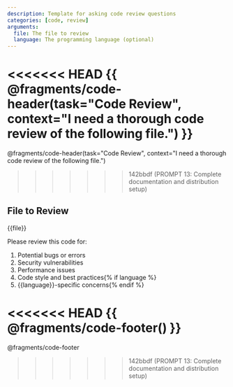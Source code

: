 ```yaml
---
description: Template for asking code review questions
categories: [code, review]
arguments:
  file: The file to review
  language: The programming language (optional)
---
```


<<<<<<< HEAD
{{ @fragments/code-header(task="Code Review", context="I need a thorough code review of the following file.") }}
=======
@fragments/code-header(task="Code Review", context="I need a thorough code review of the following file.")
>>>>>>> 142bbdf (PROMPT 13: Complete documentation and distribution setup)

## File to Review
{{file}}

Please review this code for:
1. Potential bugs or errors
2. Security vulnerabilities
3. Performance issues
4. Code style and best practices{% if language %}
5. {{language}}-specific concerns{% endif %}

<<<<<<< HEAD
{{ @fragments/code-footer() }}
=======
@fragments/code-footer
>>>>>>> 142bbdf (PROMPT 13: Complete documentation and distribution setup)
